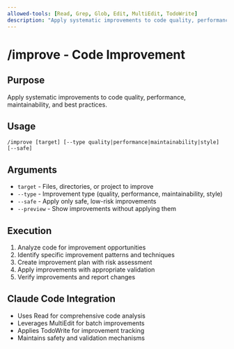 ```yaml
---
allowed-tools: [Read, Grep, Glob, Edit, MultiEdit, TodoWrite]
description: "Apply systematic improvements to code quality, performance, and maintainability"
---
```


# /improve - Code Improvement

## Purpose
Apply systematic improvements to code quality, performance, maintainability, and best practices.

## Usage
```
/improve [target] [--type quality|performance|maintainability|style] [--safe]
```

## Arguments
- `target` - Files, directories, or project to improve
- `--type` - Improvement type (quality, performance, maintainability, style)
- `--safe` - Apply only safe, low-risk improvements
- `--preview` - Show improvements without applying them

## Execution
1. Analyze code for improvement opportunities
2. Identify specific improvement patterns and techniques
3. Create improvement plan with risk assessment
4. Apply improvements with appropriate validation
5. Verify improvements and report changes

## Claude Code Integration
- Uses Read for comprehensive code analysis
- Leverages MultiEdit for batch improvements
- Applies TodoWrite for improvement tracking
- Maintains safety and validation mechanisms